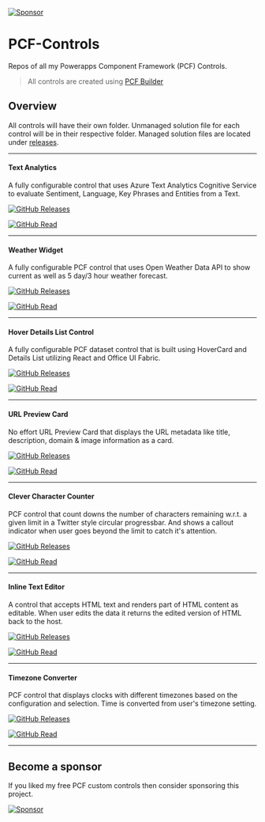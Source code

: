 [![Sponsor](https://img.shields.io/static/v1?label=Sponsor&message=%E2%9D%A4&logo=GitHub)](https://github.com/sponsors/Power-Maverick)

# PCF-Controls

Repos of all my Powerapps Component Framework (PCF) Controls.

> All controls are created using [PCF Builder](https://github.com/Power-maveRICK/PCF-CustomControlBuilder)

## Overview

All controls will have their own folder. Unmanaged solution file for each control will be in their respective folder. Managed solution files are located under [releases](https://github.com/Power-Maverick/PCF-Controls/releases).

---

#### Text Analytics

A fully configurable control that uses Azure Text Analytics Cognitive Service to evaluate Sentiment, Language, Key Phrases and Entities from a Text.

[![GitHub Releases](https://img.shields.io/static/v1?label=Download&message=Text%20Analyser&style=for-the-badge&logo=microsoft&color=brightgreen)](https://github.com/Power-Maverick/PCF-Controls/releases/tag/TextAnalyser-v.1.0.0)

[![GitHub Read](https://img.shields.io/static/v1?label=Read%20More%20Here&message=%20&style=for-the-badge&logo=github&color=blue)](https://github.com/Power-Maverick/PCF-Controls/tree/master/TextAnalytics)

---

#### Weather Widget

A fully configurable PCF control that uses Open Weather Data API to show current as well as 5 day/3 hour weather forecast.

[![GitHub Releases](https://img.shields.io/static/v1?label=Download&message=Weather%20Widget&style=for-the-badge&logo=microsoft&color=brightgreen)](https://github.com/Power-Maverick/PCF-Controls/releases/tag/Weather-v.1.0.0)

[![GitHub Read](https://img.shields.io/static/v1?label=Read%20More%20Here&message=%20&style=for-the-badge&logo=github&color=blue)](https://github.com/Power-Maverick/PCF-Controls/tree/master/WeatherWidget)

---

#### Hover Details List Control

A fully configurable PCF dataset control that is built using HoverCard and Details List utilizing React and Office UI Fabric.

[![GitHub Releases](https://img.shields.io/static/v1?label=Download&message=Hover%20Details%20List&style=for-the-badge&logo=microsoft&color=brightgreen)](https://github.com/Power-Maverick/PCF-Controls/releases/tag/Hover-v.1.0.0)

[![GitHub Read](https://img.shields.io/static/v1?label=Read%20More%20Here&message=%20&style=for-the-badge&logo=github&color=blue)](https://github.com/Power-Maverick/PCF-Controls/tree/master/HoverDetailsList)

---

#### URL Preview Card

No effort URL Preview Card that displays the URL metadata like title, description, domain & image information as a card.

[![GitHub Releases](https://img.shields.io/static/v1?label=Download&message=URL%20Preview%20Card&style=for-the-badge&logo=microsoft&color=brightgreen)](https://github.com/Power-Maverick/PCF-Controls/releases/tag/UrlPreview-v.1.0.9)

[![GitHub Read](https://img.shields.io/static/v1?label=Read%20More%20Here&message=%20&style=for-the-badge&logo=github&color=blue)](https://github.com/Power-Maverick/PCF-Controls/tree/master/UrlCardControl)

---

#### Clever Character Counter

PCF control that count downs the number of characters remaining w.r.t. a given limit in a Twitter style circular progressbar. And shows a callout indicator when user goes beyond the limit to catch it's attention.

[![GitHub Releases](https://img.shields.io/static/v1?label=Download&message=Character%20Counter&style=for-the-badge&logo=microsoft&color=brightgreen)](https://github.com/Power-Maverick/PCF-Controls/releases/tag/CharCount-v.1.0.6)

[![GitHub Read](https://img.shields.io/static/v1?label=Read%20More%20Here&message=%20&style=for-the-badge&logo=github&color=blue)](https://github.com/Power-Maverick/PCF-Controls/tree/master/CleverCharacterCounterControl)

---

#### Inline Text Editor

A control that accepts HTML text and renders part of HTML content as editable. When user edits the data it returns the edited version of HTML back to the host.

[![GitHub Releases](https://img.shields.io/static/v1?label=Download&message=Inline%20Text%20Editor&style=for-the-badge&logo=microsoft&color=brightgreen)](https://github.com/Power-Maverick/PCF-Controls/releases/tag/ITE-v.1.0.0)

[![GitHub Read](https://img.shields.io/static/v1?label=Read%20More%20Here&message=%20&style=for-the-badge&logo=github&color=blue)](https://github.com/Power-Maverick/PCF-Controls/tree/master/InlineTextInput)

---

#### Timezone Converter

PCF control that displays clocks with different timezones based on the configuration and selection. Time is converted from user's timezone setting.

[![GitHub Releases](https://img.shields.io/static/v1?label=Download&message=Timezone%20Converter&style=for-the-badge&logo=microsoft&color=brightgreen)](https://github.com/Power-Maverick/PCF-Controls/releases/tag/Timezone-v.1.0.6)

[![GitHub Read](https://img.shields.io/static/v1?label=Read%20More%20Here&message=%20&style=for-the-badge&logo=github&color=blue)](https://github.com/Power-Maverick/PCF-Controls/tree/master/TimezoneConverterControl)

---

## Become a sponsor

If you liked my free PCF custom controls then consider sponsoring this project.

[![Sponsor](https://img.shields.io/static/v1?label=Sponsor&message=%E2%9D%A4&logo=GitHub)](https://github.com/sponsors/Power-Maverick)
